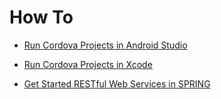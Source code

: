 # How To

 * [Run Cordova Projects in Android Studio](https://github.com/gotoark/How-to/blob/master/Run%20Cordova%20Project%20in%20Android%20Studio.md)
 
 * [Run Cordova Projects in Xcode](https://github.com/gotoark/How-to/blob/master/Run%20Cordova%20Projects%20in%20Xcode)
 
 * [Get Started RESTful Web Services in SPRING](https://github.com/gotoark/How-to/blob/master/Get%20Started%20RESTful%20Web%20Services%20in%20SPRING.md)
 
 
